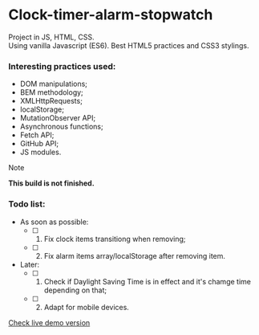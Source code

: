 # Clock-timer-alarm-stopwatch

Project in JS, HTML, CSS. <br />
Using vanilla Javascript (ES6). Best HTML5 practices and CSS3 stylings. <br />

### Interesting practices used:
- DOM manipulations;
- BEM methodology;
- XMLHttpRequests;
- localStorage;
- MutationObserver API;
- Asynchronous functions;
- Fetch API;
- GitHub API;
- JS modules. <br />

> [!NOTE]
> **This build is not finished.**

### Todo list:
- As soon as possible:
    - [ ] 1. Fix clock items transitiong when removing;
    - [ ] 2. Fix alarm items array/localStorage after removing item.
- Later:
    - [ ] 1. Check if Daylight Saving Time is in effect and it's chamge time depending on that;
    - [ ] 2. Adapt for mobile devices. <br />


[Check live demo version](https://vovkanychx.github.io/Clock-timer-alarm-stopwatch/)

